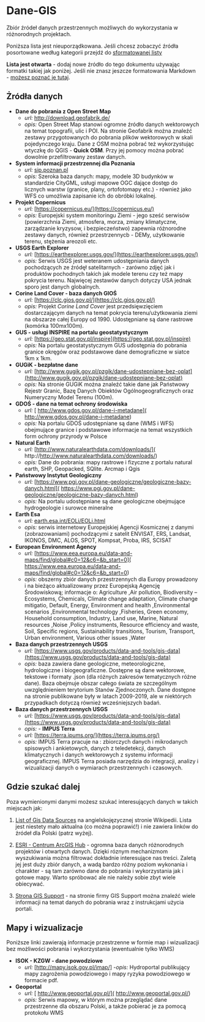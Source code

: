 # Dane-GIS
Zbiór źródeł danych przestrzennych możliwych do wykorzystania w różnorodnych projektach.

Poniższa lista jest nieuporządkowana. Jeśli chcesz zobaczyć źródła posortowane według kategorii przejdź do [sformatowanej listy](lista_zrodel.md)

**Lista jest otwarta** - dodaj nowe źródło do tego dokumentu używając formatki takiej jak poniżej. Jeśli nie znasz jeszcze formatowania Markdown - [możesz poznać je tutaj](https://guides.github.com/features/mastering-markdown/).

## Żródła danych

     
- **Dane do pobrania z Open Street Map**
     - _url:_ http://download.geofabrik.de/ 
     - _opis:_ Open Street Map stanowi ogromne źródło danych wektorowych na temat topografii, ulic i POI. Na stronie Geofabrik można znaleźć zestawy przygotowanych do pobrania plików wektorowych w skali pojedynczego kraju. Dane z OSM można pobrać też wykorzystując wtyczkę do QGIS - **Quick OSM**. Przy jej pomocy można pobrać dowolnie przefiltrowany zestaw danych. 
- **System informacji przestrzennej dla Poznania**
     - _url:_ [sip.poznan.pl](sip_poznan.pl)
     - _opis:_ Szeroka baza danych: mapy, modele 3D budynków w standardzie CityGML, usługi mapowe OGC dające dostęp do licznych warstw (granice, plany, ortofotomapy etc.) - również jako WFS co umożliwia zapisanie ich do obróbki lokalnej. 
- **Projekt Copernicus** 
     - _url:_ [https://copernicus.eu/](https://copernicus.eu/)
     - _opis:_ Europejski system monitoringu Ziemi - jego sześć serwisów (powierzchnia Ziemi, atmosfera, morza, zmiany klimatyczne, zarządzanie kryzysow, i  bezpieczeństwo) zapewnia różnorodne zestawy danych, również przestrzennycb - DEMy, użytkowanie terenu, stężenia areozoli etc.
- **USGS Earth Explorer** 
     - _url:_ [https://earthexplorer.usgs.gov/](https://earthexplorer.usgs.gov/)
     - _opis:_ Serwis USGS jest weteranem udostępniania danych pochodzących ze źródęł satelitarnych - zarówno zdjęć jak i produktów pochodnych takich jak modele terenu czy też mapy pokrycia terenu. Najwięcej zestawów danych dotyczy USA jednak sporo jest danych globalnych.
- **Corine Land Cover - baza danych GIOŚ** 
     - _url:_ [https://clc.gios.gov.pl/](https://clc.gios.gov.pl/)
     - _opis:_ Projekt _Corine Land Cover_ jest przedsięwzięciem dostarczającym danych na temat pokrycia terenu/użytkowania ziemi na obszarze całej Europy od 1990. Udostępniane są dane rastrowe (komórka 100mx100m). 
- **GUS - usługi INSPIRE na portalu geostatystycznym** 
     - _url:_ [https://geo.stat.gov.pl/inspire](https://geo.stat.gov.pl/inspire)
     - _opis:_ Na portalu geostatystycznym GUS udostępnia do pobrania granice okręgów oraz podstawowe dane demograficzne w siatce 1km x 1km.
- **GUGiK - bezpłatne dane** 
     - _url:_ [http://www.gugik.gov.pl/pzgik/dane-udostepniane-bez-oplat](http://www.gugik.gov.pl/pzgik/dane-udostepniane-bez-oplat)
     - _opis:_ Na stronie GUGiK można znaleźć takie dane jak Państwowy Rejestr Granic, Bazę Danych Obiektów Ogólnogeograficznych oraz Numeryczny Model Terenu (100m). 
- **GDOŚ - dane na temat ochrony środowiska**
     - _url:_ [  http://www.gdos.gov.pl/dane-i-metadane](  http://www.gdos.gov.pl/dane-i-metadane)
     - _opis:_ Na portalu GDOŚ udostępniane są dane (WMS i WFS) obejmujące granice i podstawowe informacje na temat wszystkich form ochrony przyrody w Polsce
- **Natural Earth**
     - _url:_ [http://www.naturalearthdata.com/downloads/](  http://http://www.naturalearthdata.com/downloads/)
     - _opis:_  Dane do pobrania: mapy rastrowe i fizyczne z portalu natural earth, SHP, Geopacked, SQlite. Arcmap i Qgis
- **Państwowy Instytut Geologiczny**
     - _url:_ [https://www.pgi.gov.pl/dane-geologiczne/geologiczne-bazy-danych.html](  https://www.pgi.gov.pl/dane-geologiczne/geologiczne-bazy-danych.html)
     - _opis:_ Na portalu udostępniane są dane geologiczne obejmujące hydrogeologie i surowce mineralne
- **Earth Esa**
     - _url:_ [earth.esa.int/EOLi/EOLi.html](earth.esa.int/EOLi/EOLi.html)
     - _opis:_ serwis internetowy Europejskiej Agencji Kosmicznej z danymi (zobrazowaniami) pochodzącymi z satelit ENVISAT, ERS, Landsat, IKONOS, DMC, ALOS, SPOT, Kompsat, Proba, IRS, SCISAT
- **European Environment Agency**
     - _url:_ [https://www.eea.europa.eu/data-and-maps/find/global#c0=12&c6=&b_start=0](  https://www.eea.europa.eu/data-and-maps/find/global#c0=12&c6=&b_start=0)
     - _opis:_ obszerny zbiór danych przestrzennych dla Europy prowadzony i na bieżąco aktualizowany przez Europejską Agencję Środowiskową; informacje o: Agriculture ,Air pollution, Biodiversity – Ecosystems, Chemicals, Climate change adaptation, Climate change mitigatio, Default, Energy, Environment and health ,Environmental scenarios ,Environmental technology ,Fisheries, Green economy, Household consumption, Industry, Land use, Marine, Natural resources ,Noise ,Policy instruments, Resource efficiency and waste, Soil, Specific regions, Sustainability transitions, Tourism, Transport, Urban environment, Various other issues ,Water 
- **Baza danych przestrzennych USGS**
     - _url:_ [https://www.usgs.gov/products/data-and-tools/gis-data](https://www.usgs.gov/products/data-and-tools/gis-data)
     - _opis:_ baza zawiera dane geologiczne, meteorologiczne, hydrologiczne i biogeograficzne. Dostępne są dane wektorowe, tekstowe i formaty .json (dla różnych zakresów tematycznych różne dane). Baza obejmuje obszar całego świata ze szczególnym uwzględnieniem terytorium Stanów Zjednoczonych. Dane dostępne na stronie publikowane były w latach 2009-2019, ale w niektórych przypadkach dotyczą również wcześniejszych badań.
- **Baza danych przestrzennych USGS**
     - _url:_ [https://www.usgs.gov/products/data-and-tools/gis-data](https://www.usgs.gov/products/data-and-tools/gis-data)
     - _opis:_ - **IMPUS Terra**
     - _url:_ [https://terra.ipums.org/](https://terra.ipums.org/)
     - _opis:_ IMPUS Terra pracuje na : zbiorczych danych i mikrodanych spisowych i ankietowych, danych z teledetekcji, danych klimatycznych i danych wektorowych z systemu informacji geograficznej.  IMPUS Terra  posiada narzędzia do integracji, analizy i wizualizacji danych o wymiarach przestrzennych i czasowych.




## Gdzie szukać dalej

Poza wymienionymi danymi możesz szukać interesujących danych w takich miejscach jak:

1. [List of Gis Data Sources](https://en.wikipedia.org/wiki/List_of_GIS_data_sources) na angielskojęzycznej stronie Wikipedii. Lista jest niestety mało aktualna (co można poprawić!) i nie zawiera linków do źródeł dla Polski (patrz wyżej). 

2. [ESRI - Centrum ArcGIS Hub](https://hub.arcgis.com/search) - ogromna baza danych różnorodnych projektów i otwartych danych. Dzięki róznym mechanizmom wyszukiwania można filtrować dokładnie interesujące nas treści. Zaletą jej jest duży zbiór danych, a wadą bardzo różny poziom wykonania i charakter - są tam zarówno dane do pobrania i wykorzystania jak i gotowe mapy. Warto spróbować ale nie należy sobie zbyt wiele obiecywać. 

3. [Strona GIS Support](https://gis-support.pl/baza-wiedzy/dane-do-pobrania/) - na stronie firmy GIS Support można znaleźć wiele informacji na temat danych do pobrania wraz z instrukcjami użycia portali. 


## Mapy i wizualizacje

Poniższe linki zawierają informacje przestrzenne w formie map i wizualizacji bez możliwości pobrania i wykorzystania (ewentualnie tylko WMS)

- **ISOK - KZGW - dane powodziowe**
    - _url:_ [http://mapy.isok.gov.pl/imap/]
    -_opis:_ Hydroportal publikujący mapy zagrożenia powodziowego i mapy ryzyka powodziowego w formacie pdf. 
- **Geoportal**
     - _url:_ [  http://www.geoportal.gov.pl/](  http://www.geoportal.gov.pl/)
     - _opis:_ Serwis mapowy, w którym można przeglądać dane przestrzenne dla obszaru Polski, a także pobierać je za pomocą protokołu WMS

